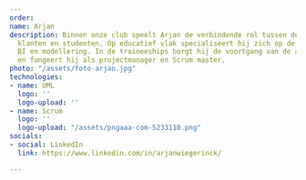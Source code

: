 ```yaml
---
order: 
name: Arjan
description: Binnen onze club speelt Arjan de verbindende rol tussen de docenten,
  klanten en studenten. Op educatief vlak specialiseert hij zich op de Scrum methodiek,
  BI en modellering. In de traineeships borgt hij de voortgang van de applicaties
  en fungeert hij als projectmanager en Scrum master.
photo: "/assets/foto-arjan.jpg"
technologies:
- name: UML
  logo: ''
  logo-upload: ''
- name: Scrum
  logo: ''
  logo-upload: "/assets/pngaaa-com-5233110.png"
socials:
- social: LinkedIn
  link: https://www.linkedin.com/in/arjanwiegerinck/

---
```

